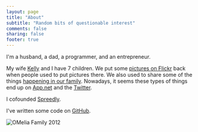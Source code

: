 ```yaml
---
layout: page
title: "About"
subtitle: "Random bits of questionable interest"
comments: false
sharing: false
footer: true
---
```

I'm a husband, a dad, a programmer, and an entrepreneur.

My wife [Kelly](http://kellyomelia.com) and I have 7 children.  We put some [pictures on Flickr](http://www.flickr.com/photos/omelia/) back when people used to
put pictures there.  We also used to share some of the things [happening in our family](http://omeliaramble.com).  Nowadays, it seems these
types of things end up on [App.net](https://alpha.app.net/duff) and the [Twitter](http://twitter.com/duffomelia).

I cofounded [Spreedly](http://spreedly.com).

I've written some code on [GitHub](http://github.com/duff).

![OMelia Family 2012](/files/omelia_family_2012.jpg)
